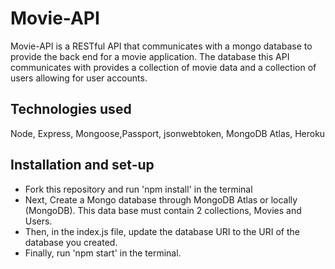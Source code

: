 # Movie-API

Movie-API is a RESTful API that communicates with a mongo database to provide the back end for a movie application. The database this API communicates with provides a collection of movie data and a collection of users allowing for user accounts. 

## Technologies used

Node, Express, Mongoose,Passport, jsonwebtoken, MongoDB Atlas, Heroku

## Installation and set-up

- Fork this repository and run 'npm install' in the terminal
- Next, Create a Mongo database through MongoDB Atlas or locally (MongoDB). This data base must contain 2 collections, Movies and Users.
- Then, in the index.js file, update the database URI to the URI of the database you created.
- Finally, run 'npm start' in the terminal. 
